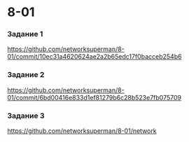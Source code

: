 # 8-01

### Задание 1  

https://github.com/networksuperman/8-01/commit/10ec31a4620624ae2a2b65edc17f0bacceb254b6  

### Задание 2

https://github.com/networksuperman/8-01/commit/6bd00416e833d1ef81279b6c28b523e7fb075709


### Задание 3

https://github.com/networksuperman/8-01/network


